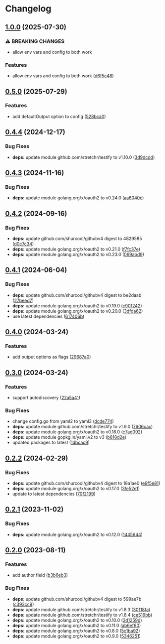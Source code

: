 # Changelog

## [1.0.0](https://github.com/Jmainguy/ghreport/compare/v0.5.0...v1.0.0) (2025-07-30)


### ⚠ BREAKING CHANGES

* allow env vars and config to both work

### Features

* allow env vars and config to both work ([d6f5c48](https://github.com/Jmainguy/ghreport/commit/d6f5c48eb60869944416a09e84ebd403da81802d))

## [0.5.0](https://github.com/Jmainguy/ghreport/compare/v0.4.4...v0.5.0) (2025-07-29)


### Features

* add defaultOutput option to config ([528bca0](https://github.com/Jmainguy/ghreport/commit/528bca0320d6538e0bcc1cad5b99cfdb1d8f79fc))

## [0.4.4](https://github.com/Jmainguy/ghreport/compare/v0.4.3...v0.4.4) (2024-12-17)


### Bug Fixes

* **deps:** update module github.com/stretchr/testify to v1.10.0 ([3d9dcdd](https://github.com/Jmainguy/ghreport/commit/3d9dcdd224dabd0b4001ab3981e7608cd779dee5))

## [0.4.3](https://github.com/Jmainguy/ghreport/compare/v0.4.2...v0.4.3) (2024-11-16)


### Bug Fixes

* **deps:** update module golang.org/x/oauth2 to v0.24.0 ([aa6040c](https://github.com/Jmainguy/ghreport/commit/aa6040cd2342e53b76e8702b87ec598e689883cb))

## [0.4.2](https://github.com/Jmainguy/ghreport/compare/v0.4.1...v0.4.2) (2024-09-16)


### Bug Fixes

* **deps:** update github.com/shurcool/githubv4 digest to 4829585 ([d0c7c34](https://github.com/Jmainguy/ghreport/commit/d0c7c3404d12ebc0fa4be2bdc4b613886c4c5f85))
* **deps:** update module golang.org/x/oauth2 to v0.21.0 ([f7fc37e](https://github.com/Jmainguy/ghreport/commit/f7fc37e43b1ec485f2251bc6d3edc6c1476a3f02))
* **deps:** update module golang.org/x/oauth2 to v0.23.0 ([069abd9](https://github.com/Jmainguy/ghreport/commit/069abd9f16541473add6185638136fff46d6efa7))

## [0.4.1](https://github.com/Jmainguy/ghreport/compare/v0.4.0...v0.4.1) (2024-06-04)


### Bug Fixes

* **deps:** update github.com/shurcool/githubv4 digest to be2daab ([27beed7](https://github.com/Jmainguy/ghreport/commit/27beed73b3688a0515d0a3fb008c717575ee0e41))
* **deps:** update module golang.org/x/oauth2 to v0.19.0 ([c901242](https://github.com/Jmainguy/ghreport/commit/c901242be6d3e9c8ab7bc00604994c77dae8af1e))
* **deps:** update module golang.org/x/oauth2 to v0.20.0 ([3dfda62](https://github.com/Jmainguy/ghreport/commit/3dfda62dd8d9d367ab8b23c120d1e09042b5e137))
* use latest dependencies ([617406b](https://github.com/Jmainguy/ghreport/commit/617406bf49d46db2a26f53c46cf0aff672dd9eba))

## [0.4.0](https://github.com/Jmainguy/ghreport/compare/v0.3.0...v0.4.0) (2024-03-24)


### Features

* add output options as flags ([29687a0](https://github.com/Jmainguy/ghreport/commit/29687a0d8d2e53d936871d58328dab612a94b08c))

## [0.3.0](https://github.com/Jmainguy/ghreport/compare/v0.2.2...v0.3.0) (2024-03-24)


### Features

* support autodiscovery ([22a5a41](https://github.com/Jmainguy/ghreport/commit/22a5a41d34d436cff946d28b063a1471c23498d2))


### Bug Fixes

* change config.go from yaml2 to yaml3 ([dcde774](https://github.com/Jmainguy/ghreport/commit/dcde7748015c9fa1525181434092c662e664ca8f))
* **deps:** update module github.com/stretchr/testify to v1.9.0 ([7606cac](https://github.com/Jmainguy/ghreport/commit/7606cac30e45cd4028bd1d2232bd3b73d6c4c11f))
* **deps:** update module golang.org/x/oauth2 to v0.18.0 ([c7ad092](https://github.com/Jmainguy/ghreport/commit/c7ad092d3c9953324c77b4ced0b1f20eadb34a95))
* **deps:** update module gopkg.in/yaml.v2 to v3 ([b818d2e](https://github.com/Jmainguy/ghreport/commit/b818d2e45364c7dabce4f1560ccd8112b064dfcc))
* updated packages to latest ([1dbcac9](https://github.com/Jmainguy/ghreport/commit/1dbcac927859700f755e46da1ee303e42052d98f))

## [0.2.2](https://github.com/Jmainguy/ghreport/compare/v0.2.1...v0.2.2) (2024-02-29)


### Bug Fixes

* **deps:** update github.com/shurcool/githubv4 digest to 18a1ae0 ([e9f5e81](https://github.com/Jmainguy/ghreport/commit/e9f5e816ab2b59cf63fc0a5d4dde845bfadd1ee4))
* **deps:** update module golang.org/x/oauth2 to v0.17.0 ([3fe52e1](https://github.com/Jmainguy/ghreport/commit/3fe52e1b36577ce8a978956eb4a84628c72e6b1d))
* update to latest dependencies ([70f2199](https://github.com/Jmainguy/ghreport/commit/70f2199136c95127a36ae2884cc569f8700ec1ff))

## [0.2.1](https://github.com/Jmainguy/ghreport/compare/v0.2.0...v0.2.1) (2023-11-02)


### Bug Fixes

* **deps:** update module golang.org/x/oauth2 to v0.12.0 ([1445644](https://github.com/Jmainguy/ghreport/commit/144564427f64123883451e8d5987bcbde00db117))

## [0.2.0](https://github.com/Jmainguy/ghreport/compare/v0.1.0...v0.2.0) (2023-08-11)


### Features

* add author field ([b3b6eb3](https://github.com/Jmainguy/ghreport/commit/b3b6eb36f8d0698d6ce048b79d711287dab8bb7b))


### Bug Fixes

* **deps:** update github.com/shurcool/githubv4 digest to 599ae7b ([c393cc9](https://github.com/Jmainguy/ghreport/commit/c393cc9fee48c3d8ed9ffe27110ca99771dd5ec1))
* **deps:** update module github.com/stretchr/testify to v1.8.3 ([30118fa](https://github.com/Jmainguy/ghreport/commit/30118fad1c121a63f6dadb565afcf44b72048f46))
* **deps:** update module github.com/stretchr/testify to v1.8.4 ([ce519bb](https://github.com/Jmainguy/ghreport/commit/ce519bbc597e33092806baff9bca879a26bffea7))
* **deps:** update module golang.org/x/oauth2 to v0.10.0 ([2d1259d](https://github.com/Jmainguy/ghreport/commit/2d1259d5126028bbcd80d333f89094a69bda53fb))
* **deps:** update module golang.org/x/oauth2 to v0.11.0 ([ab6ef60](https://github.com/Jmainguy/ghreport/commit/ab6ef60afd4289295aeeec569c4597cfd05aa176))
* **deps:** update module golang.org/x/oauth2 to v0.8.0 ([5c1ba92](https://github.com/Jmainguy/ghreport/commit/5c1ba9221b747134520731ce4e816ae53d76f17c))
* **deps:** update module golang.org/x/oauth2 to v0.9.0 ([5346251](https://github.com/Jmainguy/ghreport/commit/53462518c118afdfd0ddf6b712a18ee08240a605))
